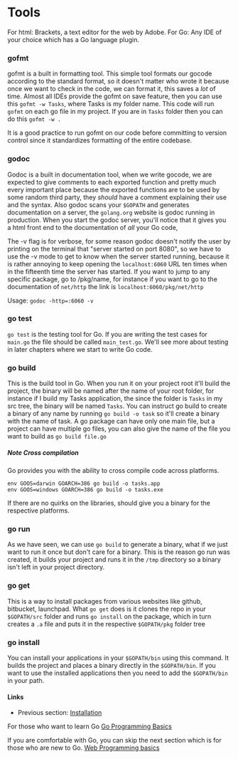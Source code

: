 # Tools

For html: Brackets, a text editor for the web by Adobe.
For Go: Any IDE of your choice which has a Go language plugin.

### gofmt

gofmt is a built in formatting tool. This simple tool formats our gocode according to the standard format, so it doesn't matter who wrote it because once we
want to check in the code, we can format it, this saves a *lot* of time. Almost all IDEs provide the gofmt on save feature, 
then you can use this `gofmt -w Tasks`, where Tasks is my folder name. This code will run `gofmt` on each go file in my project.
If you are in `Tasks` folder then you can do this `gofmt -w .`

It is a good practice to run gofmt on our code before committing to version control since it standardizes formatting of the entire codebase.

### godoc

Godoc is a built in documentation tool, when we write gocode, we are expected to give comments to each exported function and pretty much every important place
because the exported functions are to be used by some random third party, they *should* have a comment explaining their use and the syntax. Also godoc scans your `$GOPATH`
and generates documentation on a server, the `golang.org` website is godoc running in production. When you start the godoc server, you'll notice that it gives you 
a html front end to the documentation of *all* your Go code,

The -v flag is for verbose, for some reason godoc doesn't notify the user by printing on the terminal that "server started on port 8080", so we have to use the -v mode to get to know
when the server started running, because it is rather annoying to keep opening the `localhost:6060` URL ten times when in the fifteenth time the server has started.
If you want to jump to any specific package, go to /pkg/name, for instance if you want to go to the documentation of `net/http` the link is `localhost:6060/pkg/net/http`

Usage: `godoc -http=:6060 -v`


### go test

`go test` is the testing tool for Go. If you are writing the test cases for `main.go` the file should be called `main_test.go`. We'll see more about testing in later
chapters where we start to write Go code. 

### go build

This is the build tool in Go. When you run it on your project root it'll build the project, the binary will be named after the name of your root folder, for instance
if I build my Tasks application, the since the folder is `Tasks` in my src tree, the binary will be named `Tasks`. You can instruct go build to create a binary of any name
by running `go build -o task` so it'll create a binary with the name of task. A go package can have only one main file, but a project can have multiple go files, you can also
give the name of the file you want to build as `go build file.go`


##### Note Cross compilation

Go provides you with the ability to cross compile code across platforms. 

	env GOOS=darwin GOARCH=386 go build -o tasks.app
	env GOOS=windows GOARCH=386 go build -o tasks.exe

If there are no quirks on the libraries, should give you a binary for the respective platforms.

 
### go run

As we have seen, we can use `go build` to generate a binary, what if we just want to run it once but don't care for a binary. This is the reason go run was created, it
builds your project and runs it in the `/tmp` directory so a binary isn't left in your project directory. 

### go get

This is a way to install packages from various websites like github, bitbucket, launchpad. What `go get` does is it clones the repo in your `$GOPATH/src` folder and runs
`go install` on the package, which in turn creates a `.a` file and puts it in the respective `$GOPATH/pkg` folder tree

### go install

You can install your applications in your `$GOPATH/bin` using this command. It builds the project and places a binary directly in the `$GOPATH/bin`. 
If you want to use the installed applications then you need to add the `$GOPATH/bin` in your path.

#### Links

- Previous section: [Installation](0.0install.md)

For those who want to learn Go
	[Go Programming Basics](02.0.md)

If you are comfortable with Go, you can skip the next section which is for those who are new to Go.
	[Web Programming basics](1.0general_talk.md)